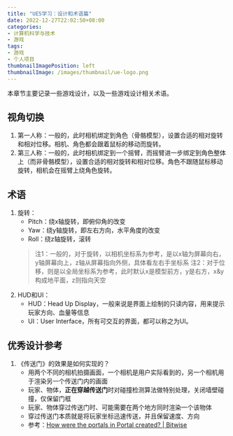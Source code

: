 ```yaml
---
title: "UE5学习：设计和术语篇"
date: 2022-12-27T22:02:50+08:00
categories:
- 计算机科学与技术
- 游戏
tags:
- 游戏
- 个人项目
thumbnailImagePosition: left
thumbnailImage: /images/thumbnail/ue-logo.png
---
```

本章节主要记录一些游戏设计，以及一些游戏设计相关术语。
<!--more-->

## 视角切换
1. 第一人称：一般的，此时相机绑定到角色（骨骼模型），设置合适的相对旋转和相对位移。相机、角色都会跟着鼠标的移动而旋转。
1. 第三人称：一般的，此时相机绑定到一个摇臂，而摇臂进一步绑定到角色整体上（而非骨骼模型），设置合适的相对旋转和相对位移。角色不跟随鼠标移动旋转，相机会在摇臂上绕角色旋转。

## 术语
1. 旋转：
    - Pitch：绕x轴旋转，即俯仰角的改变
    - Yaw：绕y轴旋转，即左右方向，水平角度的改变
    - Roll：绕z轴旋转，滚转
    > 注1：一般的，对于旋转，以相机坐标系为参考，是以x轴为屏幕向右，y轴屏幕向上，z轴从屏幕指向外侧，具体看左右手坐标系
    > 注2：对于位移，则是以全局坐标系为参考，此时默认x是模型前方，y是右方，x&y构成地平面，z则指向天空
1. HUD和UI：
    - HUD：Head Up Display，一般来说是界面上绘制的只读内容，用来提示玩家方向、血量等信息
    - UI：User Interface，所有可交互的界面，都可以称之为UI。

## 优秀设计参考
1. 《传送门》的效果是如何实现的？
    - 用两个不同的相机拍摄画面，一个相机是用户实际看到的，另一个相机用于渲染另一个传送门内的画面
    - 玩家、物体，**正在穿越传送门**时对碰撞检测算法做特别处理，关闭墙壁碰撞，仅保留门框
    - 玩家、物体穿过传送门时、可能需要在两个地方同时渲染一个该物体
    - 穿过传送门本质就是将玩家坐标迅速传送，并且保留速度、方向
    - 参考：[How were the portals in Portal created? | Bitwise](https://www.youtube.com/watch?v=_SmPR5mvH7w)
